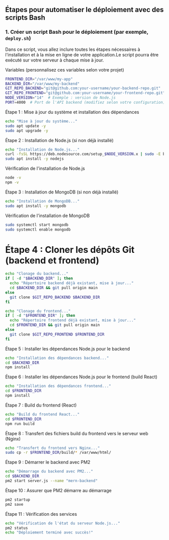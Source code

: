 ## Étapes pour automatiser le déploiement avec des scripts Bash
### 1.  Créer un script Bash pour le déploiement (par exemple, `deploy.sh`)
Dans ce script, vous allez inclure toutes les étapes nécessaires à l'installation et à la mise en ligne 
de votre application.Le script pourra être exécuté sur votre serveur à chaque mise à jour.


Variables (personnalisez ces variables selon votre projet)
```bash
FRONTEND_DIR="/var/www/my-app"
BACKEND_DIR="/var/www/my-backend"
GIT_REPO_BACKEND="git@github.com:your-username/your-backend-repo.git"
GIT_REPO_FRONTEND="git@github.com:your-username/your-frontend-repo.git"
NODE_VERSION="14"  # Exemple : version de Node.js
PORT=4000  # Port de l'API backend (modifiez selon votre configuration)
```
Étape 1 : Mise à jour du système et installation des dépendances
```bash
echo "Mise à jour du système..."
sudo apt update -y
sudo apt upgrade -y
```
Étape 2 : Installation de Node.js (si non déjà installé)
```bash
echo "Installation de Node.js..."
curl -fsSL https://deb.nodesource.com/setup_$NODE_VERSION.x | sudo -E bash -
sudo apt install -y nodejs
```
Vérification de l'installation de Node.js
```bash 
node -v
npm -v
```
Étape 3 : Installation de MongoDB (si non déjà installé)
```bash
echo "Installation de MongoDB..."
sudo apt install -y mongodb
```
Vérification de l'installation de MongoDB
```bash
sudo systemctl start mongodb
sudo systemctl enable mongodb
```

# Étape 4 : Cloner les dépôts Git (backend et frontend)
```bash
echo "Clonage du backend..."
if [ -d "$BACKEND_DIR" ]; then
  echo "Répertoire backend déjà existant, mise à jour..."
  cd $BACKEND_DIR && git pull origin main
else
  git clone $GIT_REPO_BACKEND $BACKEND_DIR
fi

echo "Clonage du frontend..."
if [ -d "$FRONTEND_DIR" ]; then
  echo "Répertoire frontend déjà existant, mise à jour..."
  cd $FRONTEND_DIR && git pull origin main
else
  git clone $GIT_REPO_FRONTEND $FRONTEND_DIR
fi

```
Étape 5 : Installer les dépendances Node.js pour le backend
```bash
echo "Installation des dépendances backend..."
cd $BACKEND_DIR
npm install
```
Étape 6 : Installer les dépendances Node.js pour le frontend (build React)
```bash
echo "Installation des dépendances frontend..."
cd $FRONTEND_DIR
npm install
```
Étape 7 : Build du frontend (React)
```bash
echo "Build du frontend React..."
cd $FRONTEND_DIR
npm run build
```
Étape 8 : Transfert des fichiers build du frontend vers le serveur web (Nginx)
```bash
echo "Transfert du frontend vers Nginx..."
sudo cp -r $FRONTEND_DIR/build/* /var/www/html/
```
Étape 9 : Démarrer le backend avec PM2
```bash
echo "Démarrage du backend avec PM2..."
cd $BACKEND_DIR
pm2 start server.js --name "mern-backend"
```
Étape 10 : Assurer que PM2 démarre au démarrage
```bash
pm2 startup
pm2 save
```
Étape 11 : Vérification des services
```bash
echo "Vérification de l'état du serveur Node.js..."
pm2 status
echo "Déploiement terminé avec succès!"
```
